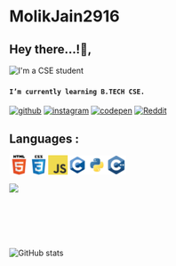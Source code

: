 # MolikJain2916
## Hey there...!👋, 

![I'm a CSE student](https://poster.keepcalmandposters.com/default/5967351_i_am_a_cse_student.png)


#### ```I’m currently learning B.TECH CSE.```


[<img src='https://cdn.jsdelivr.net/npm/simple-icons@3.0.1/icons/github.svg' alt='github' height='40'>](https://github.com/MolikJain2916)
[<img src='https://cdn.jsdelivr.net/npm/simple-icons@3.0.1/icons/instagram.svg' alt='instagram' height='40'>](https://instagram.com/_.molik_jain_1605._?igshid=YmMyMTA2M2Y=)
[<img src='https://cdn.jsdelivr.net/npm/simple-icons@3.0.1/icons/codepen.svg' alt='codepen' height='40'>](https://codepen.io/MolikJain2916)
[<img src='https://cdn.jsdelivr.net/npm/simple-icons@3.0.1/icons/reddit.svg' alt='Reddit' height='40'>](https://www.reddit.com/user/MolikJain2916) 

## Languages :

<img align="left" alt="HTML5" width="35px" src="https://raw.githubusercontent.com/github/explore/80688e429a7d4ef2fca1e82350fe8e3517d3494d/topics/html/html.png"/>
<img align="left" alt="CSS3" width="35px" src="https://raw.githubusercontent.com/github/explore/80688e429a7d4ef2fca1e82350fe8e3517d3494d/topics/css/css.png" />
<img align="left" alt="JavaScript" width="35px" src="https://raw.githubusercontent.com/github/explore/80688e429a7d4ef2fca1e82350fe8e3517d3494d/topics/javascript/javascript.png"/>
<img align="left" alt="C" width="35px" src="https://raw.githubusercontent.com/github/explore/80688e429a7d4ef2fca1e82350fe8e3517d3494d/topics/c/c.png"/>
<img align="left" alt="Python" width="35px" src="https://raw.githubusercontent.com/github/explore/80688e429a7d4ef2fca1e82350fe8e3517d3494d/topics/python/python.png"/>
<img align="left" alt="C++" width="35px" src="https://raw.githubusercontent.com/github/explore/80688e429a7d4ef2fca1e82350fe8e3517d3494d/topics/cpp/cpp.png" />
<br/><br/></br>

<a href="https://github.com/remcohalman/github-readme-stats">
<img align="left" src="https://github-readme-stats.vercel.app/api/top-langs/?username=Molik-Jain&layout=compact&amp;title_color=fff&amp;icon_color=79ff97&amp;text_color=FFAF02&amp;bg_color=131419"/>
</a><br/><br/></br></br></br></br>

![GitHub stats](https://github-readme-stats.vercel.app/api?username=Molik-Jain&show_icons=true&layout=compact&amp;title_color=fff&amp;icon_color=79ff97&amp;text_color=FFAF02&amp;bg_color=131419)

<!---
<p align="center"> <br>
  <img src="https://profile-counter.glitch.me/automatlog/count.svg" />
</p>
Molik-Jain/Molik-Jain is a ✨ special ✨ repository because its `README.md` (this file) appears on your GitHub profile.
You can click the Preview link to take a look at your changes.
--->
